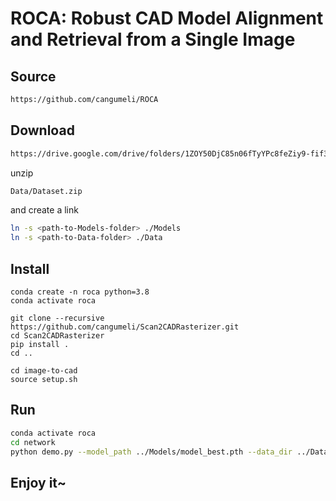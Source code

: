 # ROCA: Robust CAD Model Alignment and Retrieval from a Single Image

## Source

```bash
https://github.com/cangumeli/ROCA
```

## Download

```bash
https://drive.google.com/drive/folders/1ZOY50DjC85n06fTyYPc8feZiy9-fif3j?usp=sharing
```

unzip

```bash
Data/Dataset.zip
```

and create a link

```bash
ln -s <path-to-Models-folder> ./Models
ln -s <path-to-Data-folder> ./Data
```

## Install

```
conda create -n roca python=3.8
conda activate roca

git clone --recursive https://github.com/cangumeli/Scan2CADRasterizer.git
cd Scan2CADRasterizer
pip install .
cd ..

cd image-to-cad
source setup.sh
```

## Run

```bash
conda activate roca
cd network
python demo.py --model_path ../Models/model_best.pth --data_dir ../Data/Dataset --config_path ../Models/config.yaml
```

## Enjoy it~

